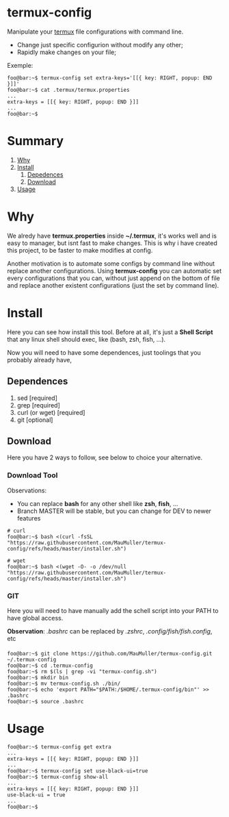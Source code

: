 # termux-config

Manipulate your [termux](https://github.com/termux/termux-app) file configurations with command line.

- Change just specific configurion without modify any other;
- Rapidly make changes on your file;

Exemple:
```console
foo@bar:~$ termux-config set extra-keys='[[{ key: RIGHT, popup: END }]]'
foo@bar:~$ cat .termux/termux.properties
...
extra-keys = [[{ key: RIGHT, popup: END }]]
...
foo@bar:~$
```

# Summary

1. [Why](#why)
2. [Install](#install)
    1. [Depedences](#install-depedences)
    2. [Download](#install-download)
4. [Usage](#usage)

# Why

We alredy have **termux.properties** inside **~/.termux**, it's works well and is easy to manager, but isnt fast to make changes.
This is why i have created this project, to be faster to make modifies at config.

Another motivation is to automate some configs by command line without replace another configurations.
Using **termux-config** you can automatic set every configurations that you can, without just append on the bottom of file and replace another existent configurations (just the set by command line).

# Install

Here you can see how install this tool. Before at all, it's just a **Shell Script** that any linux shell should exec,
like (bash, zsh, fish, ...).

Now you will need to have some dependences, just toolings that you probably already have,

## Dependences

1. sed [required]
2. grep [required]
3. curl (or wget) [required]
4. git [optional]

## Download

Here you have 2 ways to follow, see below to choice your alternative.

### Download Tool

Observations:
- You can replace **bash** for any other shell like **zsh**, **fish**, ...
- Branch MASTER will be stable, but you can change for DEV to newer features

```console
# curl
foo@bar:~$ bash <(curl -fsSL "https://raw.githubusercontent.com/MauMuller/termux-config/refs/heads/master/installer.sh")

# wget
foo@bar:~$ bash <(wget -O- -o /dev/null "https://raw.githubusercontent.com/MauMuller/termux-config/refs/heads/master/installer.sh")
```

### GIT

Here you will need to have manually add the schell script into your PATH to have global access.

**Observation**: *.bashrc* can be replaced by *.zshrc*, *.config/fish/fish.config*, etc

#### 
```console
foo@bar:~$ git clone https://github.com/MauMuller/termux-config.git ~/.termux-config
foo@bar:~$ cd .termux-config
foo@bar:~$ rm $(ls | grep -vi "termux-config.sh")
foo@bar:~$ mkdir bin
foo@bar:~$ mv termux-config.sh ./bin/
foo@bar:~$ echo 'export PATH="$PATH:/$HOME/.termux-config/bin"' >> .bashrc
foo@bar:~$ source .bashrc
```

# Usage 

```console
foo@bar:~$ termux-config get extra
...
extra-keys = [[{ key: RIGHT, popup: END }]]
...
foo@bar:~$ termux-config set use-black-ui=true
foo@bar:~$ termux-config show-all
...
extra-keys = [[{ key: RIGHT, popup: END }]]
use-black-ui = true
...
foo@bar:~$ 
```
